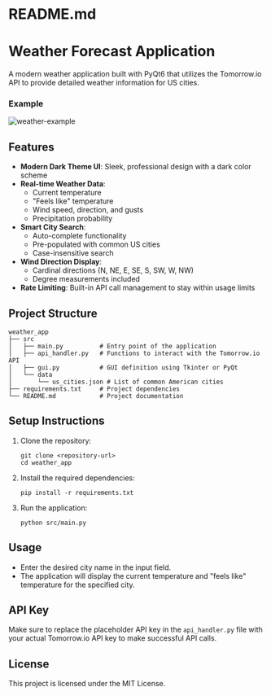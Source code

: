 # README.md

# Weather Forecast Application

A modern weather application built with PyQt6 that utilizes the Tomorrow.io API to provide detailed weather information for US cities.

### Example
![weather-example](https://github.com/user-attachments/assets/df1c3dae-298b-4f4a-b12d-f8bc7121a823)

## Features

- **Modern Dark Theme UI**: Sleek, professional design with a dark color scheme
- **Real-time Weather Data**: 
  - Current temperature
  - "Feels like" temperature
  - Wind speed, direction, and gusts
  - Precipitation probability
- **Smart City Search**: 
  - Auto-complete functionality
  - Pre-populated with common US cities
  - Case-insensitive search
- **Wind Direction Display**: 
  - Cardinal directions (N, NE, E, SE, S, SW, W, NW)
  - Degree measurements included
- **Rate Limiting**: Built-in API call management to stay within usage limits

## Project Structure

```
weather_app
├── src
│   ├── main.py          # Entry point of the application
│   ├── api_handler.py   # Functions to interact with the Tomorrow.io API
│   ├── gui.py           # GUI definition using Tkinter or PyQt
│   └── data
│       └── us_cities.json # List of common American cities
├── requirements.txt     # Project dependencies
└── README.md            # Project documentation
```

## Setup Instructions

1. Clone the repository:
   ```
   git clone <repository-url>
   cd weather_app
   ```

2. Install the required dependencies:
   ```
   pip install -r requirements.txt
   ```

3. Run the application:
   ```
   python src/main.py
   ```

## Usage

- Enter the desired city name in the input field.
- The application will display the current temperature and "feels like" temperature for the specified city.

## API Key

Make sure to replace the placeholder API key in the `api_handler.py` file with your actual Tomorrow.io API key to make successful API calls. 

## License

This project is licensed under the MIT License.
